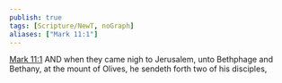 ```yaml
---
publish: true
tags: [Scripture/NewT, noGraph]
aliases: ["Mark 11:1"]
---
```

[Mark 11:1](https://churchofjesuschrist.org/study/scriptures/nt/mark/11?lang=eng&id=p1#p1) AND when they came nigh to Jerusalem, unto Bethphage and Bethany, at the mount of Olives, he sendeth forth two of his disciples,
